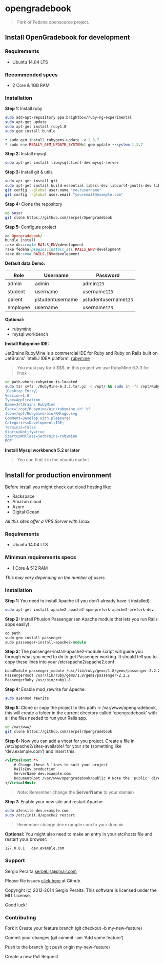 opengradebook
=============
> Fork of Fedena opensource project.

## Install OpenGradebook for development

### Requirements
* Ubuntu 14.04 LTS

### Recommended specs
* 2 Core & 1GB RAM

### Installation

**Step 1:** Install ruby
```sh
sudo add-apt-repository ppa:brightbox/ruby-ng-experimental 
sudo apt-get update
sudo apt-get install ruby1.8
sudo gem install bundle
```

```ruby
* sudo gem install rubygems-update -v 1.3.7
* sudo env REALLY_GEM_UPDATE_SYSTEM=1 gem update --system 1.3.7
```

**Step 2:** Install mysql
```sh
sudo apt-get install libmysqlclient-dev mysql-server
```

**Step 3:**  Install git & utils
```sh
sudo apt-get install git
sudo apt-get install build-essential libssl-dev libcurl4-gnutls-dev libexpat1-dev gettext unzip
git config --global user.name "yourusername"
git config --global user.email "youremail@example.com"
```

**Step 4:**  Clone the repository
```sh
cd $user
git clone https://github.com/serpel/Opengradebook
```

**Step 5:**  Configure project
```ruby
cd Opengradebook/
bundle install
rake db:create RAILS_ENV=development
rake fedena:plugins:install_all RAILS_ENV=development
rake db:seed RAILS_ENV=development
```

**Default data Demo:** 

Role          | Username      | Password
------------- | ------------- | ------------- 
admin         | admin         | admin`123`
student       | username      | username`123`
parent        | `p`studentusername | `p`studentusername`123`
employee      | username  | username`123`

**Optional:** 
* rubymine
* mysql workbench

**Install Rubymine IDE:**

JetBrains RubyMine is a commercial IDE for Ruby and Ruby on Rails built on JetBrains' IntelliJ IDEA platform. [rubymine]
> You must pay for it $$$, in this project we use RubyMine 6.3.3 for linux

```sh
cd path-where-rubymine-is-located
sudo tar xvfz ./RubyMine-6.3.3.tar.gz -C /opt/ && sudo ln -fs /opt/RubyMine-6.3.3 /opt/Rubymine && sudo ln -fs /opt/Rubymine/bin/rubymine.sh /usr/bin/mine && sudo bash -c 'cat > /usr/share/applications/jetbrains-rubymine.desktop <<EOF
[Desktop Entry]
Version=1.0
Type=Application
Name=JetBrains RubyMine
Exec="/opt/Rubymine/bin/rubymine.sh" %f
Icon=/opt/Rubymine/bin/RMlogo.svg
Comment=Develop with pleasure!
Categories=Development;IDE;
Terminal=false
StartupNotify=true
StartupWMClass=jetbrains-rubymine
EOF'
```
**Install Mysql workbench 5.2 or later**
> You can find it in the ubuntu market

## Install for production environment
Before install you might check out cloud hosting like:
* Rackspace
* Amazon cloud
* Azure
* Digital Ocean
 
*All this sites offer a VPS Server with Linux.*

### Requirements
* Ubuntu 14.04 LTS

### Minimun requirements specs
* 1 Core & 512 RAM

*This may vary depending on the number of users.*

### Installation

**Step 1:** You need to install Apache (if you don't already have it installed):
```sh
sudo apt-get install apache2 apache2-mpm-prefork apache2-prefork-dev
```

**Step 2:** Install Phusion Passenger (an Apache module that lets you run Rails apps easily):
```ruby
cd path
sudo gem install passenger
sudo passenger-install-apache2-module
```
**Step 3:** The passenger-install-apache2-module script will guide you through what you need to do to get Passenger working. It should tell you to copy these lines into your /etc/apache2/apache2.conf:
```sh
LoadModule passenger_module /usr/lib/ruby/gems/1.8/gems/passenger-2.2.2/ext/apache2/mod_passenger.so
PassengerRoot /usr/lib/ruby/gems/1.8/gems/passenger-2.2.2
PassengerRuby /usr/bin/ruby1.8
```

**Step 4:**
Enable mod_rewrite for Apache:
```sh
sudo a2enmod rewrite
```

**Step 5:** Clone or copy the project to this path -> /var/www/opengradebook, this will create a folder in the current directory called 'opengradebook' with all the files needed to run your Rails app.
```sh
cd /var/www/
git clone https://github.com/serpel/Opengradebook
```

**Step 6:** Now you can add a vhost for you project.
Create a file in /etc/apache2/sites-available/ for your site (something like 'dev.example.com') and insert this:

```xml
<VirtualHost *>
    # Change these 3 lines to suit your project
    RailsEnv production
    ServerName dev.example.com
    DocumentRoot /var/www/opengradebook/public # Note the 'public' directory
</VirtualHost>
```
> Note: Remember change the **ServerName** to your domain

**Step 7:** Enable your new site and restart Apache:
```sh
sudo a2ensite dev.example.com
sudo /etc/init.d/apache2 restart
```
> Remember change dev.example.com to your domain

**Optional:** You might also need to make an entry in your etc/hosts file and restart your browser:
```sh
127.0.0.1   dev.example.com
```

### Support

Sergio Peralta serpel.js@gmail.com

Please file issues [click here] at Github. 

Copyright (c) 2012-2014 Sergio Peralta. This software is licensed under the MIT License.

Good luck!

[click here]:https://github.com/serpel/Opengradebook/issues
[rubymine]:https://www.jetbrains.com/ruby/

### Contributing

Fork it
Create your feature branch (git checkout -b my-new-feature)

Commit your changes (git commit -am 'Add some feature')

Push to the branch (git push origin my-new-feature)

Create a new Pull Request
